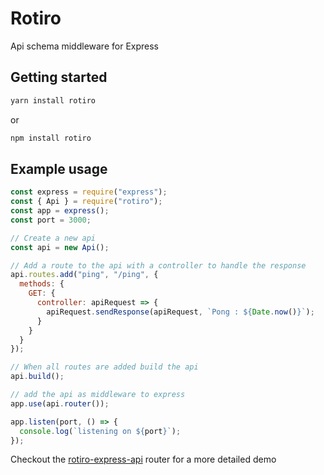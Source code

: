 # Rotiro
Api schema middleware for Express

## Getting started

```bash
yarn install rotiro
```

or 

```bash
npm install rotiro
```

## Example usage

```javascript
const express = require("express");
const { Api } = require("rotiro");
const app = express();
const port = 3000;

// Create a new api
const api = new Api();

// Add a route to the api with a controller to handle the response
api.routes.add("ping", "/ping", {
  methods: {
    GET: {
      controller: apiRequest => {
        apiRequest.sendResponse(apiRequest, `Pong : ${Date.now()}`);
      }
    }
  }
});

// When all routes are added build the api
api.build();

// add the api as middleware to express
app.use(api.router());

app.listen(port, () => {
  console.log(`listening on ${port}`);
});
```

Checkout the [rotiro-express-api](https://github.com/rotirojs/rotiro-express-api) router for a more detailed demo
